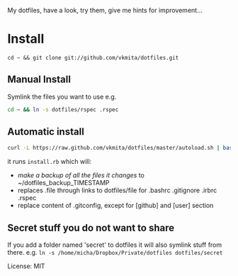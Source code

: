 My dotfiles, have a look, try them, give me hints for improvement...

Install
=======

    cd ~ && git clone git://github.com/vkmita/dotfiles.git

Manual Install
--------------
Symlink the files you want to use e.g.

```Bash
cd ~ && ln -s dotfiles/rspec .rspec
```

Automatic install
-----------------

```Bash
curl -L https://raw.github.com/vkmita/dotfiles/master/autoload.sh | bash -s master
```

it runs `install.rb` which will:

 - *make a backup of all the files it changes* to ~/dotfiles_backup_TIMESTAMP
 - replaces .file through links to dotfiles/file for .bashrc .gitignore .irbrc .rspec
 - replace content of .gitconfig, except for [github] and [user] section

Secret stuff you do not want to share
------
If you add a folder named 'secret' to dotfiles it will also symlink stuff from there.
e.g. `ln -s /home/micha/Dropbox/Private/dotfiles dotfiles/secret`

License: MIT
